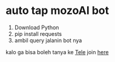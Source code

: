 # auto tap mozoAI bot

  1. Download Python
  2. pip install requests
  3. ambil query jalanin bot nya

kalo ga bisa boleh tanya ke [Tele](https://t.me/wosssshh)
join [here](https://t.me/MozoAI_bot?start=WLGN2DiJ)
